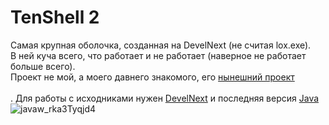 # TenShell 2
Самая крупная оболочка, созданная на DevelNext (не считая lox.exe).<br>
В ней куча всего, что работает и не работает (наверное не работает больше всего).<br>
Проект не мой, а моего давнего знакомого, его <a href="https://t.me/pressteam">нынешний проект</a><br><Br>.
Для работы с исходниками нужен <a href="http://develnext.org/ru/">DevelNext</a> и последняя версия <a href="https://java.com/ru/download/">Java</a>
![javaw_rka3Tyqjd4](https://user-images.githubusercontent.com/24845145/125666957-9a40f689-211e-4bad-a958-1754a6785bbf.png)

